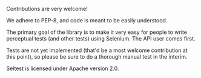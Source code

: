Contributions are very welcome!

We adhere to PEP-8, and code is meant to be easily understood.

The primary goal of the library is to make it very easy for people to write
perceptual tests (and other tests) using Selenium. The API user comes first.

Tests are not yet implemented (that'd be a most welcome contribution at this
point), so please be sure to do a thorough manual test in the interim.

Seltest is licensed under Apache version 2.0.
